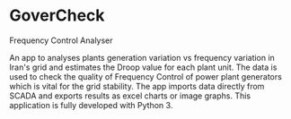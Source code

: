 # GoverCheck
Frequency Control Analyser

An app to analyses plants generation variation vs frequency variation in Iran's grid and estimates the Droop value for each plant unit.
The data is used to check the quality of Frequency Control of power plant generators which is vital for the grid stability.
The app imports data directly from SCADA and exports results as excel charts or image graphs.
This application is fully developed with Python 3.
